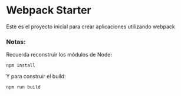 # Webpack Starter

Este es el proyecto inicial para crear 
aplicaciones utilizando webpack

### Notas:

Recuerda reconstruir los módulos de Node:
```
npm install
```

Y para construir el build:
```
npm run build
```